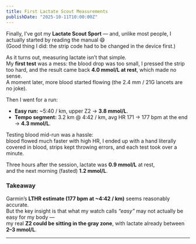 ```yaml
---
title: First Lactate Scout Measurements
publishDate: "2025-10-11T10:00:00Z"
---
```


Finally, I’ve got my **Lactate Scout Sport** — and, unlike most people, I actually started by reading the manual 😄  
(Good thing I did: the strip code had to be changed in the device first.)

As it turns out, measuring lactate isn’t that simple.  
My **first test** was a mess: the blood drop was too small, I pressed the strip too hard, and the result came back **4.0 mmol/L at rest**, which made no sense.  
A moment later, more blood started flowing (the 2.4 mm / 21G lancets are no joke).  

Then I went for a run:  
- **Easy run:** ~5:40 / km, upper Z2 → **3.8 mmol/L**.  
- **Tempo segment:** 3.2 km @ 4:42 / km, avg HR 171 → 177 bpm at the end → **4.3 mmol/L**.

Testing blood mid-run was a hassle:  
blood flowed much faster with high HR, I ended up with a hand literally covered in blood, strips kept throwing errors, and each test took over a minute.

Three hours after the session, lactate was **0.9 mmol/L** at rest,  
and the next morning (fasted) **1.2 mmol/L**.

### Takeaway
Garmin’s **LTHR estimate (177 bpm at ~4:42 / km)** seems reasonably accurate.  
But the key insight is that what my watch calls *“easy”* may not actually be easy for my body —  
my real **Z2 could be sitting in the gray zone**, with lactate already between **2–3 mmol/L**.

---


